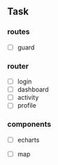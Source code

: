 ## Task

### routes
* [ ] guard

### router
* [ ] login
* [ ] dashboard
* [ ] activity
* [ ] profile

### components
* [ ] echarts
* [ ] map

